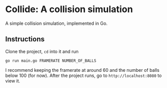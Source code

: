 # Collide: A collision simulation

A simple collision simulation, implemented in Go.

## Instructions

Clone the project, `cd` into it and run 
```
go run main.go FRAMERATE NUMBER_OF_BALLS
```
I recommend keeping the framerate at around 60 and the number of balls below 100
(for now). After the project runs, go to `http://localhost:8080` to view it.
